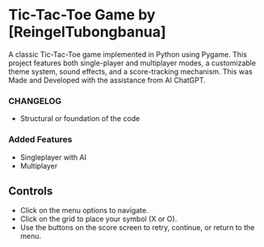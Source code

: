 # Tic-Tac-Toe Game by [ReingelTubongbanua]

A classic Tic-Tac-Toe game implemented in Python using Pygame. This project features both single-player and multiplayer modes, a customizable theme system, sound effects, and a score-tracking mechanism. This was Made and Developed with the assistance from AI ChatGPT.


### CHANGELOG

- Structural or foundation of the code 

### Added Features

- Singleplayer with AI
- Multiplayer

## Controls

- Click on the menu options to navigate.
- Click on the grid to place your symbol (X or O).
- Use the buttons on the score screen to retry, continue, or return to the menu.






